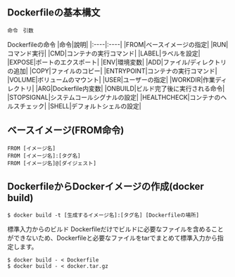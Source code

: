 ## Dockerfileの基本構文
```
命令　引数
```
Dockerfileの命令
|命令|說明|
|:----|:----|
|FROM|ベースイメージの指定|
|RUN|コマンド実行|
|CMD|コンテナの実行コマンド|
|LABEL|ラベルを設定|
|EXPOSE|ポートのエクスポート|
|ENV|環境変数|
|ADD|ファイル/ディレクトリの追加|
|COPY|ファイルのコピー|
|ENTRYPOINT|コンテナの実行コマンド|
|VOLUME|ボリュームのマウント|
|USER|ユーザーの指定|
|WORKDIR|作業ディレクトリ|
|ARG|Dockerfile内変数|
|ONBUILD|ビルド完了後に実行される命令|
|STOPSIGNAL|システムコールシグナルの設定|
|HEALTHCHECK|コンテナのヘルスチェック|
|SHELL|デフォルトシェルの設定|

## ベースイメージ(FROM命令)
```
FROM [イメージ名]
FROM [イメージ名]:[タグ名]
FROM [イメージ名]@[ダイジェスト]
```
## DockerfileからDockerイメージの作成(docker build)
```shell
$ docker build -t [生成するイメージ名]:[タグ名] [Dockerfileの場所]
```
標準入力からのビルド
Dockerfileだけでビルドに必要なファイルを含めることができないため、Dockerfileと必要なファイルをtarでまとめて標準入力から指定します。
```shell
$ docker build - < Dockerfile
$ docker build - < docker.tar.gz
```
